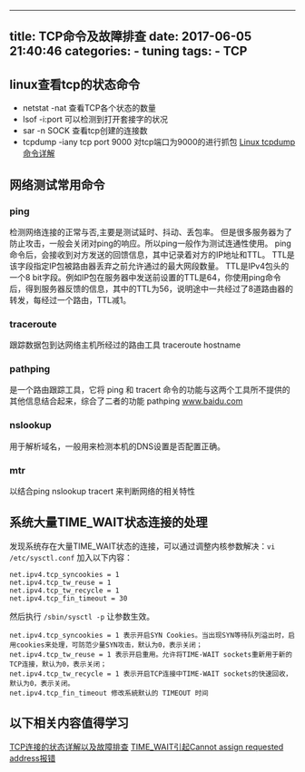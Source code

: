 
---
title: TCP命令及故障排查
date: 2017-06-05 21:40:46
categories:
    - tuning
tags: 
    - TCP
---

## linux查看tcp的状态命令
* netstat -nat  查看TCP各个状态的数量
* lsof  -i:port  可以检测到打开套接字的状况
* sar -n SOCK 查看tcp创建的连接数
* tcpdump -iany tcp port 9000 对tcp端口为9000的进行抓包
[Linux tcpdump命令详解](http://www.cnblogs.com/ggjucheng/archive/2012/01/14/2322659.html)
<!--more-->
## 网络测试常用命令
### ping
检测网络连接的正常与否,主要是测试延时、抖动、丢包率。
但是很多服务器为了防止攻击，一般会关闭对ping的响应。所以ping一般作为测试连通性使用。
ping命令后，会接收到对方发送的回馈信息，其中记录着对方的IP地址和TTL。
TTL是该字段指定IP包被路由器丢弃之前允许通过的最大网段数量。
TTL是IPv4包头的一个8 bit字段。例如IP包在服务器中发送前设置的TTL是64，你使用ping命令后，得到服务器反馈的信息，其中的TTL为56，说明途中一共经过了8道路由器的转发，每经过一个路由，TTL减1。
### traceroute
跟踪数据包到达网络主机所经过的路由工具
traceroute hostname
### pathping
是一个路由跟踪工具，它将 ping 和 tracert 命令的功能与这两个工具所不提供的其他信息结合起来，综合了二者的功能
pathping www.baidu.com
### nslookup
用于解析域名，一般用来检测本机的DNS设置是否配置正确。
### mtr
以结合ping nslookup tracert 来判断网络的相关特性

## 系统大量TIME_WAIT状态连接的处理
发现系统存在大量TIME_WAIT状态的连接，可以通过调整内核参数解决：``vi /etc/sysctl.conf`` 加入以下内容：
```
net.ipv4.tcp_syncookies = 1
net.ipv4.tcp_tw_reuse = 1
net.ipv4.tcp_tw_recycle = 1
net.ipv4.tcp_fin_timeout = 30
```
然后执行 ``/sbin/sysctl -p`` 让参数生效。
```
net.ipv4.tcp_syncookies = 1 表示开启SYN Cookies。当出现SYN等待队列溢出时，启用cookies来处理，可防范少量SYN攻击，默认为0，表示关闭；
net.ipv4.tcp_tw_reuse = 1 表示开启重用。允许将TIME-WAIT sockets重新用于新的TCP连接，默认为0，表示关闭；
net.ipv4.tcp_tw_recycle = 1 表示开启TCP连接中TIME-WAIT sockets的快速回收，默认为0，表示关闭。
net.ipv4.tcp_fin_timeout 修改系統默认的 TIMEOUT 时间
```
## 以下相关内容值得学习

[TCP连接的状态详解以及故障排查](http://blog.csdn.net/hguisu/article/details/38700899)
[TIME_WAIT引起Cannot assign requested address报错](http://blog.csdn.net/hguisu/article/details/10241519)



